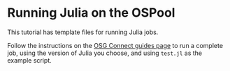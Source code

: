 # Running Julia on the OSPool

This tutorial has template files for running Julia jobs. 

Follow the instructions on the [OSG Connect guides page](https://portal.osg-htc.org/documentation/software_examples/other_languages_tools/julia-on-osg/) to run a complete 
job, using the version of Julia you choose, and using `test.jl` as the example script. 
